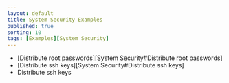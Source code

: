 ```yaml
---
layout: default
title: System Security Examples 
published: true
sorting: 10
tags: [Examples][System Security]
---
```


* [Distribute root passwords][System Security#Distribute root passwords]
* [Distribute ssh keys][System Security#Distribute ssh keys]
* Distribute ssh keys